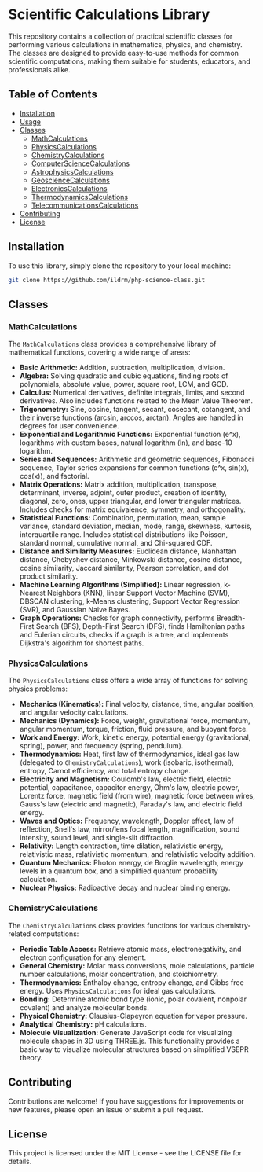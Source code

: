 # Scientific Calculations Library

This repository contains a collection of practical scientific classes for performing various calculations in mathematics, physics, and chemistry. The classes are designed to provide easy-to-use methods for common scientific computations, making them suitable for students, educators, and professionals alike.

## Table of Contents

- [Installation](#installation)
- [Usage](#usage)
- [Classes](#classes)
  - [MathCalculations](#mathcalculations)
  - [PhysicsCalculations](#physicscalculations)
  - [ChemistryCalculations](#chemistrycalculations)
  - [ComputerScienceCalculations](#computersciencecalculations)
  - [AstrophysicsCalculations](#astrophysicscalculations)
  - [GeoscienceCalculations](#geosciencecalculations)
  - [ElectronicsCalculations](#electronicscalculations)
  - [ThermodynamicsCalculations](#thermodynamicscalculations)
  - [TelecommunicationsCalculations](#telecommunicationscalculations)
- [Contributing](#contributing)
- [License](#license)

## Installation

To use this library, simply clone the repository to your local machine:

```bash
git clone https://github.com/ildrm/php-science-class.git
```

## Classes

### MathCalculations

The `MathCalculations` class provides a comprehensive library of mathematical functions, covering a wide range of areas:

- **Basic Arithmetic:** Addition, subtraction, multiplication, division.
- **Algebra:**  Solving quadratic and cubic equations, finding roots of polynomials, absolute value, power, square root, LCM, and GCD.
- **Calculus:** Numerical derivatives, definite integrals, limits, and second derivatives.  Also includes functions related to the Mean Value Theorem.
- **Trigonometry:** Sine, cosine, tangent, secant, cosecant, cotangent, and their inverse functions (arcsin, arccos, arctan).  Angles are handled in degrees for user convenience.
- **Exponential and Logarithmic Functions:** Exponential function (e^x), logarithms with custom bases, natural logarithm (ln), and base-10 logarithm.
- **Series and Sequences:** Arithmetic and geometric sequences, Fibonacci sequence, Taylor series expansions for common functions (e^x, sin(x), cos(x)), and factorial.
- **Matrix Operations:** Matrix addition, multiplication, transpose, determinant, inverse, adjoint, outer product, creation of identity, diagonal, zero, ones, upper triangular, and lower triangular matrices.  Includes checks for matrix equivalence, symmetry, and orthogonality.
- **Statistical Functions:** Combination, permutation, mean, sample variance, standard deviation, median, mode, range, skewness, kurtosis, interquartile range.  Includes statistical distributions like Poisson, standard normal, cumulative normal, and Chi-squared CDF.
- **Distance and Similarity Measures:** Euclidean distance, Manhattan distance, Chebyshev distance, Minkowski distance, cosine distance, cosine similarity, Jaccard similarity, Pearson correlation, and dot product similarity.
- **Machine Learning Algorithms (Simplified):** Linear regression, k-Nearest Neighbors (KNN), linear Support Vector Machine (SVM), DBSCAN clustering, k-Means clustering, Support Vector Regression (SVR), and Gaussian Naive Bayes.
- **Graph Operations:**  Checks for graph connectivity, performs Breadth-First Search (BFS), Depth-First Search (DFS), finds Hamiltonian paths and Eulerian circuits, checks if a graph is a tree, and implements Dijkstra's algorithm for shortest paths.

### PhysicsCalculations

The `PhysicsCalculations` class offers a wide array of functions for solving physics problems:

- **Mechanics (Kinematics):**  Final velocity, distance, time, angular position, and angular velocity calculations.
- **Mechanics (Dynamics):** Force, weight, gravitational force, momentum, angular momentum, torque, friction, fluid pressure, and buoyant force.
- **Work and Energy:** Work, kinetic energy, potential energy (gravitational, spring), power, and frequency (spring, pendulum).
- **Thermodynamics:** Heat, first law of thermodynamics, ideal gas law (delegated to `ChemistryCalculations`), work (isobaric, isothermal), entropy, Carnot efficiency, and total entropy change.
- **Electricity and Magnetism:** Coulomb's law, electric field, electric potential, capacitance, capacitor energy, Ohm's law, electric power, Lorentz force, magnetic field (from wire), magnetic force between wires, Gauss's law (electric and magnetic), Faraday's law, and electric field energy.
- **Waves and Optics:** Frequency, wavelength, Doppler effect, law of reflection, Snell's law, mirror/lens focal length, magnification, sound intensity, sound level, and single-slit diffraction.
- **Relativity:** Length contraction, time dilation, relativistic energy, relativistic mass, relativistic momentum, and relativistic velocity addition.
- **Quantum Mechanics:** Photon energy, de Broglie wavelength, energy levels in a quantum box, and a simplified quantum probability calculation.
- **Nuclear Physics:** Radioactive decay and nuclear binding energy.

### ChemistryCalculations

The `ChemistryCalculations` class provides functions for various chemistry-related computations:

- **Periodic Table Access:**  Retrieve atomic mass, electronegativity, and electron configuration for any element.
- **General Chemistry:**  Molar mass conversions, mole calculations, particle number calculations, molar concentration, and stoichiometry.
- **Thermodynamics:** Enthalpy change, entropy change, and Gibbs free energy.  Uses `PhysicsCalculations` for ideal gas calculations.
- **Bonding:** Determine atomic bond type (ionic, polar covalent, nonpolar covalent) and analyze molecular bonds.
- **Physical Chemistry:** Clausius-Clapeyron equation for vapor pressure.
- **Analytical Chemistry:** pH calculations.
- **Molecule Visualization:** Generate JavaScript code for visualizing molecule shapes in 3D using THREE.js.  This functionality provides a basic way to visualize molecular structures based on simplified VSEPR theory.

## Contributing

Contributions are welcome! If you have suggestions for improvements or new features, please open an issue or submit a pull request.

## License

This project is licensed under the MIT License - see the  LICENSE  file for details.
